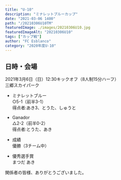 ```yaml
---
title: "U-10"
description: "ミナレットブルーカップ"
date: "2021-03-06 1400"
path: "/20210306U10TM"
featuredImage: ./images/20210306U10.jpg
featuredImageAlt: "20210306U10"
tags: ["カップ戦"]
author: "FC Esblanco"
category: "2020年度U-10"
---
```


## 日時・会場

2021年3月6日（日）12:30キックオフ（8人制15分ハーフ）  
三郷スカイパーク

* ミナレットブルー  
○5-1（前半3-1）  
得点者:あき3、とうた、しゅうと

* Ganador  
△2-2（前半0-2）  
得点者:とうた、あき

* 成績  
優勝（3チーム中）

* 優秀選手賞  
まつだ あき


関係者の皆様、ありがとうございました。
